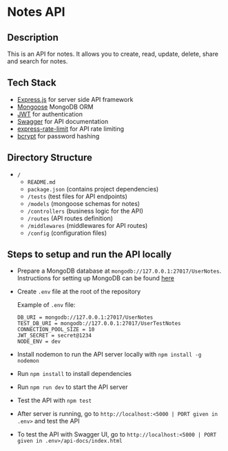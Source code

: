 # Notes API

## Description

This is an API for notes. It allows you to create, read, update, delete, share and search for notes.

## Tech Stack

- [Express.js](https://expressjs.com/) for server side API framework
- [Mongoose](https://mongoosejs.com/) MongoDB ORM
- [JWT](https://jwt.io/) for authentication
- [Swagger](https://swagger.io/) for API documentation
- [express-rate-limit](https://www.npmjs.com/package/express-rate-limit) for API rate limiting
- [bcrypt](https://www.npmjs.com/package/bcrypt) for password hashing

## Directory Structure

- `/`
  - `README.md`
  - `package.json` (contains project dependencies)
  - `/tests` (test files for API endpoints)
  - `/models` (mongoose schemas for notes)
  - `/controllers` (business logic for the API)
  - `/routes` (API routes definition)
  - `/middlewares` (middlewares for API routes)
  - `/config` (configuration files)

## Steps to setup and run the API locally

- Prepare a MongoDB database at `mongodb://127.0.0.1:27017/UserNotes`. Instructions for setting up MongoDB can be found [here](https://www.mongodb.com/docs/manual/administration/install-community/)

- Create `.env` file at the root of the repository

  Example of `.env` file:

  ```
  DB_URI = mongodb://127.0.0.1:27017/UserNotes
  TEST_DB_URI = mongodb://127.0.0.1:27017/UserTestNotes
  CONNECTION_POOL_SIZE = 10
  JWT_SECRET = secret@1234
  NODE_ENV = dev
  ```

- Install nodemon to run the API server locally with `npm install -g nodemon`
- Run `npm install` to install dependencies
- Run `npm run dev` to start the API server
- Test the API with `npm test`

- After server is running, go to `http://localhost:<5000 | PORT given in .env>` and test the API
- To test the API with Swagger UI, go to `http://localhost:<5000 | PORT given in .env>/api-docs/index.html`
